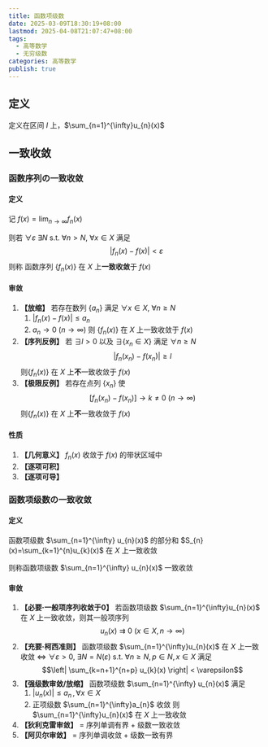 ```yaml
---
title: 函数项级数
date: 2025-03-09T18:30:19+08:00
lastmod: 2025-04-08T21:07:47+08:00
tags:
  - 高等数学
  - 无穷级数
categories: 高等数学
publish: true
---
```


## 定义

定义在区间 $I$ 上，$\sum_{n=1}^{\infty}u_{n}(x)$

## 一致收敛

### 函数序列の一致收敛

#### 定义

记 $f(x)=\lim_{ n \to \infty }f_{n}(x)$

则若 $\forall\varepsilon$ $\exists N$ s.t. $\forall n>N$, $\forall x \in X$ 满足
$$
\left| f_n(x) - f(x) \right| < \varepsilon
$$
则称 函数序列 $\left\{ f_{n}(x) \right\}$ 在 $X$ 上**一致收敛**于 $f(x)$

#### 审敛

1. **【放缩】** 若存在数列 $\left\{ a_{n} \right\}$ 满足 $\forall x \in X$, $\forall n \geq N$ 
	1. $\left| f_{n}(x) - f(x) \right| \leq a_{n}$ 
	2. $a_{n} \to 0 \ (n \to \infty)$
	则 $\left\{ f_{n}(x) \right\}$ 在 $X$ 上一致收敛于 $f(x)$
2. **【序列反例】** 若 $\exists l >0$ 以及 $\exists \left\{ x_{n} \in X \right\}$ 满足 $\forall n \geq N$ $$\left| f_n(x_n) - f(x_{n}) \right| \geq l$$ 则$\left\{ f_{n}(x) \right\}$ 在 $X$ 上**不**一致收敛于 $f(x)$
3. **【极限反例】** 若存在点列 $\left\{ x_{n} \right\}$ 使 $$\left[ f_{n}(x_{n}) - f(x_{n}) \right] \to k \neq 0 \ (n \to \infty)$$ 则$\left\{ f_{n}(x) \right\}$ 在 $X$ 上**不**一致收敛于 $f(x)$
 
#### 性质

1. **【几何意义】** $f_n(x)$ 收敛于 $f(x)$ 的带状区域中
2. **【逐项可积】**
3. **【逐项可导】**

### 函数项级数の一致收敛

#### 定义

函数项级数 $\sum_{n=1}^{\infty} u_{n}(x)$ 的部分和 $S_{n}(x)=\sum_{k=1}^{n}u_{k}(x)$ 在 $X$ 上一致收敛

则称函数项级数 $\sum_{n=1}^{\infty} u_{n}(x)$ 一致收敛

#### 审敛

1. **【必要·一般项序列收敛于0】** 若函数项级数 $\sum_{n=1}^{\infty}u_{n}(x)$ 在 $X$ 上一致收敛，则其一般项序列 $$u_{n}(x) \rightrightarrows 0 \ (x \in X, n \to \infty)$$
2. **【充要·柯西准则】** 函数项级数 $\sum_{n=1}^{\infty}u_{n}(x)$ 在 $X$ 上一致收敛 $\Leftrightarrow$ 
	$\forall\varepsilon>0$, $\exists N=N(\varepsilon)$ s.t. $\forall n \geq N, p \in N,x \in X$ 满足 $$\left| \sum_{k=n+1}^{n+p} u_{k}(x) \right| < \varepsilon$$
3. **【强级数审敛/放缩】** 函数项级数 $\sum_{n=1}^{\infty} u_{n}(x)$ 满足
	1. $\left| u_{n}(x) \right| \leq a_{n}\, , \, \forall x \in X$
	2. 正项级数 $\sum_{n=1}^{\infty}a_{n}$ 收敛
	则 $\sum_{n=1}^{\infty}u_{n}(x)$ 在 $X$ 上一致收敛
4. **【狄利克雷审敛】** = 序列单调有界 + 级数一致收敛
5. **【阿贝尔审敛】** = 序列单调收敛 + 级数一致有界
